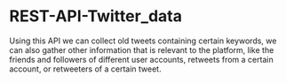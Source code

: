 # REST-API-Twitter_data
Using this API we can collect old tweets containing certain keywords, we can also gather other information that is relevant to the platform, like the friends and followers of different user accounts, retweets from a certain account, or retweeters of a certain tweet.

